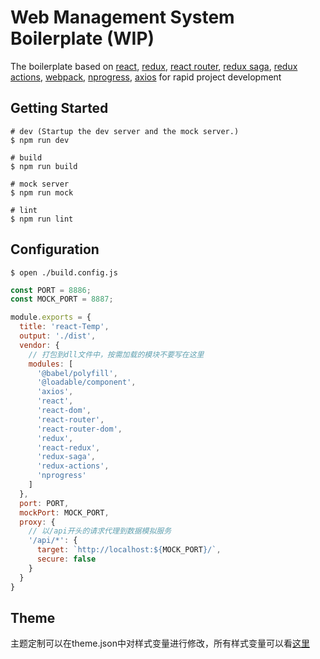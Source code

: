 # Web Management System Boilerplate (WIP)

The boilerplate based on [react](https://facebook.github.io/react), [redux](https://github.com/reactjs/redux), [react router](https://github.com/ReactTraining/react-router), [redux saga](https://github.com/redux-saga/redux-saga), [redux actions](https://github.com/acdlite/redux-actions), [webpack](https://webpack.js.org/), [nprogress](http://ricostacruz.com/nprogress/), [axios](https://github.com/mzabriskie/axios) for rapid project development

## Getting Started

```shell
# dev (Startup the dev server and the mock server.)
$ npm run dev

# build
$ npm run build

# mock server
$ npm run mock

# lint
$ npm run lint
```

## Configuration

```shell
$ open ./build.config.js
```

```js
const PORT = 8886;
const MOCK_PORT = 8887;

module.exports = {
  title: 'react-Temp',
  output: './dist',
  vendor: {
    // 打包到dll文件中，按需加载的模块不要写在这里
    modules: [
      '@babel/polyfill',
      '@loadable/component',
      'axios',
      'react',
      'react-dom',
      'react-router',
      'react-router-dom',
      'redux',
      'react-redux',
      'redux-saga',
      'redux-actions',
      'nprogress'
    ]
  },
  port: PORT,
  mockPort: MOCK_PORT,
  proxy: {
    // 以/api开头的请求代理到数据模拟服务
    '/api/*': {
      target: `http://localhost:${MOCK_PORT}/`,
      secure: false
    }
  }
}
```

## Theme

主题定制可以在theme.json中对样式变量进行修改，所有样式变量可以看[这里](https://github.com/ant-design/ant-design/blob/master/components/style/themes/default.less)
